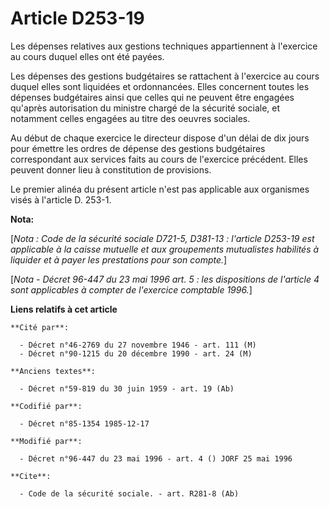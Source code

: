 # Article D253-19

Les dépenses relatives aux gestions techniques appartiennent à l'exercice au cours duquel elles ont été payées.

Les dépenses des gestions budgétaires se rattachent à l'exercice au cours duquel elles sont liquidées et ordonnancées. Elles
concernent toutes les dépenses budgétaires ainsi que celles qui ne peuvent être engagées qu'après autorisation du ministre
chargé de la sécurité sociale, et notamment celles engagées au titre des oeuvres sociales.

Au début de chaque exercice le directeur dispose d'un délai de dix jours pour émettre les ordres de dépense des gestions
budgétaires correspondant aux services faits au cours de l'exercice précédent. Elles peuvent donner lieu à constitution de
provisions.

Le premier alinéa du présent article n'est pas applicable aux organismes visés à l'article D. 253-1.

**Nota:**

[*Nota : Code de la sécurité sociale D721-5, D381-13 : l'article D253-19 est applicable à la caisse mutuelle et aux
groupements mutualistes habilités à liquider et à payer les prestations pour son compte.*] 

[*Nota - Décret 96-447 du 23 mai 1996 art. 5 : les dispositions de l'article 4 sont applicables à compter de l'exercice
comptable 1996.*]

**Liens relatifs à cet article**

	**Cité par**:

	  - Décret n°46-2769 du 27 novembre 1946 - art. 111 (M)
	  - Décret n°90-1215 du 20 décembre 1990 - art. 24 (M)

	**Anciens textes**:

	  - Décret n°59-819 du 30 juin 1959 - art. 19 (Ab)

	**Codifié par**:

	  - Décret n°85-1354 1985-12-17

	**Modifié par**:

	  - Décret n°96-447 du 23 mai 1996 - art. 4 () JORF 25 mai 1996

	**Cite**:

	  - Code de la sécurité sociale. - art. R281-8 (Ab)
